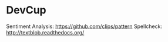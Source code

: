 # DevCup

Sentiment Analysis: https://github.com/clips/pattern
Spellcheck: http://textblob.readthedocs.org/
